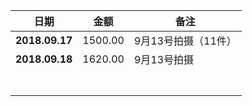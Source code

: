 | **日期**       | **金额** | **备注**            |
| -------------- | -------- | ------------------- |
| **2018.09.17** | 1500.00  | 9月13号拍摄（11件） |
| **2018.09.18** | 1620.00  | 9月13号拍摄         |
|                |          |                     |
|                |          |                     |
|                |          |                     |
|                |          |                     |
|                |          |                     |
|                |          |                     |
|                |          |                     |